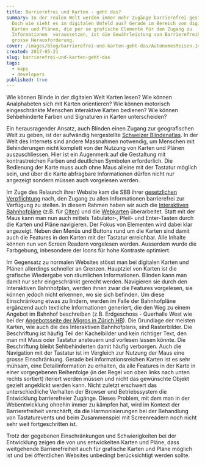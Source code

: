 ```yaml
---
title: Barrierefrei und Karten - geht das?
summary: In der realen Welt werden immer mehr Zugänge barrierefrei gestaltet.
  Doch wie sieht es im digitalen Umfeld aus? Gerade im Bereich von digitalen
  Karten und Plänen, die per se grafische Elemente für den Zugang zu
  Informationen  voraussetzen, ist die Gewährleistung von Barrierefreiheit eine
  grosse Herausforderung.
cover: /images/blog/barrierefrei-und-karten-geht-das/AutonomesReisen.1488198485597.jpeg
created: 2017-05-21
slug: barrierefrei-und-karten-geht-das
tags:
  - maps
  - developers
published: true
---
```


Wie können Blinde in der digitalen Welt Karten lesen? Wie können Analphabeten sich mit Karten orientieren? Wie können motorisch eingeschränkte Menschen interaktive Karten bedienen? Wie können Sehbehinderte Farben und Signaturen in Karten unterscheiden?

Ein herausragender Ansatz, auch Blinden einen Zugang zur geografischen Welt zu geben, ist der aufwändig hergestellte [Schweizer Blindenatlas](https://www.nzz.ch/panorama/weltneuheit-fuer-sehbehinderte-wie-blinde-die-schweiz-ertasten-koennen-ld.144979). In der Welt des Internets sind andere Massnahmen notwendig, um Menschen mit Behinderungen nicht komplett von der Nutzung von Karten und Plänen auszuschliessen. Hier ist ein Augenmerk auf die Gestaltung mit kontrastreichen Farben und deutlichen Symbolen erforderlich. Die Bedienung der Karte muss auch ohne Maus alleine mit der Tastatur möglich sein, und über die Karte abfragbare Informationen dürfen nicht nur angezeigt sondern müssen auch vorgelesen werden.

Im Zuge des Relaunch ihrer Website kam die SBB ihrer [gesetzlichen Verpflichtung](https://stories.sbb.ch/vier-koepfe-und-eine-neue-website/2017/04/10/) nach, den Zugang zu allen Informationen barrierefrei zur Verfügung zu stellen. In diesem Rahmen haben wir auch die [Interaktiven Bahnhofpläne](http://plans.trafimage.ch/) (z.B. für [Olten](http://plans.trafimage.ch/olten)) und die [Webkarten](https://maps.trafimage.ch) überarbeitet. Statt mit der Maus kann man nun auch mittels Tabulator-, Pfeil- und Enter-Tasten durch die Karten und Pläne navigieren. Der Fokus von Elementen wird dabei klar angezeigt. Neben den Menüs und Buttons rund um die Karten sind damit auch die Features in den Karten mit der Tastatur erreichbar. Alle Inhalte können nun von Screen Readern vorgelesen werden. Ausserdem wurde die Farbgebung, inbesondere der Icons für hohe Kontraste optimiert.

Im Gegensatz zu normalen Websites stösst man bei digitalen Karten und Plänen allerdings schneller an Grenzen. Hauptziel von Karten ist die grafische Wiedergabe von räumlichen Informationen. Blinden kann man damit nur sehr eingeschränkt gerecht werden. Navigieren sie durch den Interaktiven Bahnhofplan, werden ihnen zwar die Features vorgelesen, sie können jedoch nicht erkennen, wo sie sich befinden. Um diese Einschränkung etwas zu lindern, werden im Falle der Bahnhofpläne ergänzend auch textliche Informationen generiert, die den Weg zu einem Angebot im Bahnhof beschreiben (z.B. Erdgeschoss - Querhalle West wie bei der [Angebotsseite der Migros in Zürich HB](https://www.sbb.ch/de/meta/shop-detail.html/geo-migros-8e04)). Die Grundlage der meisten Karten, wie auch die des Interaktiven Bahnhofplans, sind Rasterbilder. Die Beschriftung ist häufig Teil der Kachelbilder und kein richtiger Text, den man mit Maus oder Tastatur ansteuern und vorlesen lassen könnte. Die Beschriftung bleibt Sehbehinderten damit häufig verborgen. Auch die Navigation mit der Tastatur ist im Vergleich zur Nutzung der Maus eine grosse Einschränkung. Gerade bei informationsreichen Karten ist es sehr mühsam, eine Detailinformation zu erhalten, da alle Features in der Karte in einer vorgegebenen Reihenfolge (in der Regel von oben links nach unten rechts sortiert) iteriert werden müssen und nicht das gewünschte Objekt gezielt angeklickt werden kann. Nicht zuletzt erschwert das unterschiedliche Verhalten der Browser und Betriebssystem die Entwicklung barrierefreier Zugänge. Dieses Problem, mit dem man in der Webentwicklung ohnehin immer zu kämpfen hat, wird im Kontext der Barrierefreiheit verschärft, da die Harmonisierungen bei der Behandlung von Tastaturevents und beim Zusammenspiel mit Screenreadern noch nicht sehr weit fortgeschritten ist.

Trotz der gegebenen Einschränkungen und Schwierigkeiten bei der Entwicklung zeigen die von uns entwickelten Karten und Pläne, dass weitgehende Barrierefreiheit auch für grafische Karten und Pläne möglich ist und bei öffentlichen Websites unbedingt berücksichtigt werden sollte.
